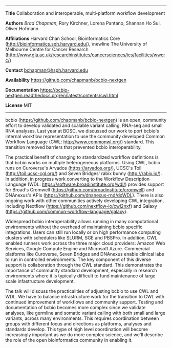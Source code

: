--------------     -----------------------------------------------------------------------
**Title**          Collaboration and interoperable, multi-platform workflow development

**Authors**        _Brad Chapman_, Rory Kirchner, Lorena Pantano, Shannan Ho Sui, Oliver Hofmann

**Affiliations**   Harvard Chan School, Bioinformatics Core (<http://bioinformatics.sph.harvard.edu/>), \newline
                   The University of Melbourne Centre for Cancer Research
                   (<http://www.gla.ac.uk/researchinstitutes/cancersciences/ics/facilities/wwcrc/>)

**Contact**        bchapman@hsph.harvard.edu

**Availability**   <https://github.com/chapmanb/bcbio-nextgen>

**Documentation**  <https://bcbio-nextgen.readthedocs.org/en/latest/contents/cwl.html>

**License**        MIT
--------------     -------------------------------------------------------------------------

bcbio (<https://github.com/chapmanb/bcbio-nextgen>) is an open, community effort
to develop validated and scalable variant calling, RNA-seq and small RNA
analyses. Last year at BOSC, we discussed our work to port bcbio's internal
workflow representation to use the community developed Common Workflow
Language (CWL: <http://www.commonwl.org/>) standard. This transition removed
barriers that prevented bcbio interoperability.

The practical benefit of changing to standardized workflow definitions is that
bcbio works on multiple heterogeneous platforms. Using CWL, bcbio runs on
Curoverse's Arvados (<https://arvados.org/>), UCSC's Toil
(<http://toil.ucsc-cgl.org/>) and Seven Bridges' rabix bunny
(<http://rabix.io/>). In addition, in progress work converting to the Workflow
Description Language (WDL: <https://software.broadinstitute.org/wdl/>) provides
support for Broad's Cromwell
(<https://github.com/broadinstitute/cromwell>) and DNAnexus's APIs
(<https://github.com/dnanexus-rnd/dxWDL>). There is also ongoing work with other
communities actively developing CWL integration, including Nextflow
(<https://github.com/nextflow-io/cwl2nxf>) and Galaxy
(<https://github.com/common-workflow-language/galaxy>).

Widespread bcbio interoperability allows running in many computational
environments without the overhead of maintaining bcbio specific integrations.
Users can still run locally or on high performance computing clusters with
schedulers like SLURM, SGE and PBSPro. In addition, CWL enabled runners work
across the three major cloud providers: Amazon Web Services, Google Compute
Engine and Microsoft Azure. Commercial platforms like Curoverse, Seven Bridges
and DNAnexus enable clinical labs to run in controlled environments. The key
component of this diverse support is collaboration through the CWL standard.
This demonstrates the importance of community standard development, especially
in research environments where it is typically difficult to fund maintenance of
large scale infastructure development.

The talk will discuss the practicalities of adjusting bcbio to use CWL and WDL.
We have to balance infrastructure work for the transition to CWL with continued
improvement of workflows and community support. Testing and documentation of
bcbio becomes more complex since we validate analyses, like germline and somatic
variant calling with both small and large variants, across many environments.
This requires coordination between groups with different focus and directions as
platforms, analyses and standards develop. This type of high level coordination
will become increasingly important as we do more complex science, and we'll
describe the role of the open bioinformatics community in enabling it.
